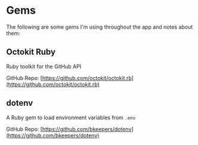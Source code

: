 # Gems

The following are some gems I'm using throughout the app and notes about them:

## Octokit Ruby

Ruby toolkit for the GitHub API

GitHub Repo: [https://github.com/octokit/octokit.rb](https://github.com/octokit/octokit.rb)

## dotenv

A Ruby gem to load environment variables from `.env`

GitHub Repo: [https://github.com/bkeepers/dotenv](https://github.com/bkeepers/dotenv)
